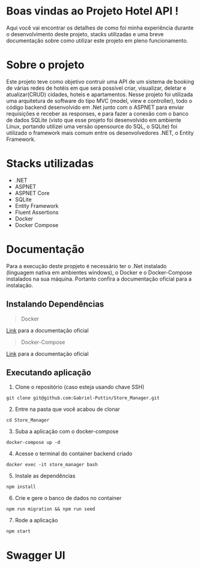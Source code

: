 # Boas vindas ao Projeto Hotel API !

Aqui você vai encontrar os detalhes de como foi minha experiência durante o desenvolvimento deste projeto, stacks utilizadas e uma breve documentação sobre como utilizar este projeto em pleno funcionamento.

# Sobre o projeto

Este projeto teve como objetivo contruir uma API de um sistema de booking de várias redes de hotéis em que será possível criar, visualizar, deletar e atualizar(CRUD) cidades, hoteis e apartamentos. Nesse projeto foi utilizada uma arquitetura de software do tipo MVC (model, view e controller), todo o código backend desenvolvido em .Net junto com o ASPNET para enviar requisições e receber as responses, e para fazer a conexão com o banco de dados SQLite (visto que esse projeto foi desenvolvido em ambiente Linux, portando utilizei uma versão opensource do SQL, o SQLite) foi utilizado o framework mais comum entre os desenvolvedores .NET, o Entity Framework.

# Stacks utilizadas

* .NET
* ASPNET
* ASPNET Core
* SQLite
* Entity Framework
* Fluent Assertions
* Docker
* Docker Compose

# Documentação

Para a execução deste propjeto é necessário ter o .Net instalado (linguagem nativa em ambientes windows), o Docker e o Docker-Compose instalados na sua máquina. Portanto confira a documentação oficial para a instalação.

## Instalando Dependências

> Docker

[Link](https://docs.docker.com/engine/install/) para a documentação oficial

> Docker-Compose

[Link](https://docs.docker.com/compose/install/#install-compose) para a documentação oficial

## Executando aplicação

1. Clone o repositório (caso esteja usando chave SSH)
```
git clone git@github.com:Gabriel-Puttin/Store_Manager.git
```
2. Entre na pasta que você acabou de clonar
```
cd Store_Manager
```
3. Suba a aplicação com o docker-compose
```
docker-compose up -d
```
4. Acesse o terminal do container backend criado
```
docker exec -it store_manager bash
```
5. Instale as dependências
```
npm install
```
6. Crie e gere o banco de dados no container
```
npm run migration && npm run seed
```
7. Rode a aplicação
```
npm start
```
# Swagger UI
